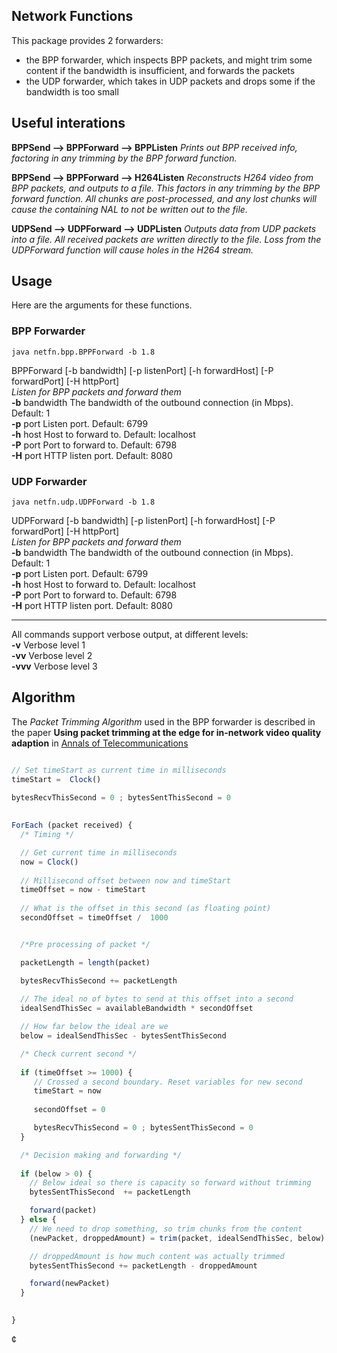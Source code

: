 ## Network Functions

This package provides 2 forwarders:

- the BPP forwarder, which inspects BPP packets, and might trim some content if the bandwidth is insufficient, and forwards the packets
- the UDP forwarder, which takes in UDP packets and drops some if the bandwidth is too small

## Useful interations


**BPPSend  -->  BPPForward --> BPPListen**   _Prints out BPP received info, factoring in any trimming by the BPP forward function._

**BPPSend  -->  BPPForward -->  H264Listen**  _Reconstructs H264 video from BPP packets,
and outputs to a file. This factors in any trimming by the BPP forward function. All chunks are post-processed, and any lost
chunks will cause the containing NAL to not be written out to the file._ 

**UDPSend  -->  UDPForward -->  UDPListen**   _Outputs data from UDP packets into a
file. All received packets are written directly to the file. Loss from the UDPForward function will
cause holes in the H264 stream._


## Usage

Here are the arguments for these functions.

### BPP Forwarder


`java netfn.bpp.BPPForward -b 1.8`

BPPForward [-b bandwidth] [-p listenPort] [-h forwardHost] [-P forwardPort] [-H httpPort]  
_Listen for BPP packets and forward them_  
**-b** bandwidth The bandwidth of the outbound connection (in Mbps). Default: 1  
**-p** port Listen port.  Default: 6799  
**-h** host Host to forward to.  Default: localhost  
**-P** port Port to forward to.  Default: 6798  
**-H** port HTTP listen port.  Default: 8080  





### UDP Forwarder


`java netfn.udp.UDPForward -b 1.8`

UDPForward [-b bandwidth] [-p listenPort] [-h forwardHost] [-P forwardPort] [-H httpPort]  
_Listen for BPP packets and forward them_  
**-b** bandwidth The bandwidth of the outbound connection (in Mbps). Default: 1  
**-p** port Listen port.  Default: 6799  
**-h** host Host to forward to.  Default: localhost  
**-P** port Port to forward to.  Default: 6798  
**-H** port HTTP listen port.  Default: 8080  



---

All commands support verbose output, at different levels:  
**-v** Verbose level 1  
**-vv** Verbose level 2  
**-vvv** Verbose level 3  

## Algorithm

The *Packet Trimming Algorithm* used in the BPP forwarder is described in the paper 
**Using packet trimming at the edge for in-network video quality
adaption** in
[Annals of Telecommunications](https://link.springer.com/article/10.1007/s12243-023-00981-8)


```js

// Set timeStart as current time in milliseconds
timeStart =  Clock() 
 
bytesRecvThisSecond = 0 ; bytesSentThisSecond = 0 
  

ForEach (packet received) {
  /* Timing */

  // Get current time in milliseconds
  now = Clock() 
  
  // Millisecond offset between now and timeStart 
  timeOffset = now - timeStart 
  
  // What is the offset in this second (as floating point)
  secondOffset = timeOffset /  1000 


  /*Pre processing of packet */

  packetLength = length(packet)

  bytesRecvThisSecond += packetLength
  
  // The ideal no of bytes to send at this offset into a second 
  idealSendThisSec = availableBandwidth * secondOffset

  // How far below the ideal are we
  below = idealSendThisSec - bytesSentThisSecond

  /* Check current second */
  
  if (timeOffset >= 1000) {
     // Crossed a second boundary. Reset variables for new second
     timeStart = now
     
     secondOffset = 0

     bytesRecvThisSecond = 0 ; bytesSentThisSecond = 0
  }

  /* Decision making and forwarding */
  
  if (below > 0) {
    // Below ideal so there is capacity so forward without trimming
    bytesSentThisSecond  += packetLength

    forward(packet)
  } else {
    // We need to drop something, so trim chunks from the content
    (newPacket, droppedAmount) = trim(packet, idealSendThisSec, below)

    // droppedAmount is how much content was actually trimmed
    bytesSentThisSecond += packetLength - droppedAmount

    forward(newPacket)
  }

  
}


```
¢